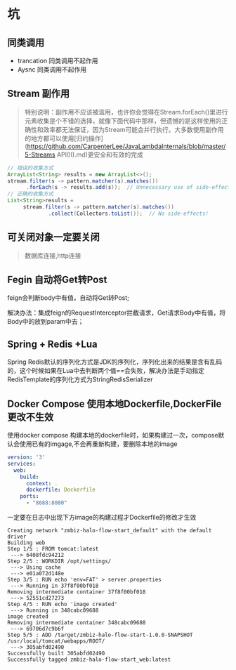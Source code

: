 # 坑

## 同类调用

- trancation 同类调用不起作用
- Aysnc 同类调用不起作用 

## Stream 副作用

> 特别说明：副作用不应该被滥用，也许你会觉得在Stream.forEach()里进行元素收集是个不错的选择，就像下面代码中那样，但遗憾的是这样使用的正确性和效率都无法保证，因为Stream可能会并行执行。大多数使用副作用的地方都可以使用[归约操作](https://github.com/CarpenterLee/JavaLambdaInternals/blob/master/5-Streams API(II).md)更安全和有效的完成

```java
// 错误的收集方式
ArrayList<String> results = new ArrayList<>();
stream.filter(s -> pattern.matcher(s).matches())
      .forEach(s -> results.add(s));  // Unnecessary use of side-effects!
// 正确的收集方式
List<String>results =
     stream.filter(s -> pattern.matcher(s).matches())
             .collect(Collectors.toList());  // No side-effects!
```

## 可关闭对象一定要关闭

> 数据库连接,http连接

## Fegin 自动将Get转Post

feign会判断body中有值，自动将Get转Post;

解决办法：集成feign的RequestInterceptor拦截请求，Get请求Body中有值，将Body中的放到param中去；

## Spring + Redis +Lua

Spring Redis默认的序列化方式是JDK的序列化，序列化出来的结果是含有乱码的，这个时候如果在Lua中去判断两个值==会失败，解决办法是手动指定RedisTemplate的序列化方式为StringRedisSerializer

## Docker Compose 使用本地Dockerfile,DockerFile更改不生效

使用docker compose 构建本地的dockerfile时，如果构建过一次，compose默认会使用已有的imgage,不会再重新构建，要删除本地的image

```yaml
version: '3'
services:
  web:
    build:
      context: .
      dockerfile: Dockerfile
    ports:
      - "8088:8080"
```

一定要在日志中出现下方image的构建过程才Dockerfile的修改才生效

```shell
Creating network "zmbiz-halo-flow-start_default" with the default driver
Building web
Step 1/5 : FROM tomcat:latest
 ---> 6408fdc94212
Step 2/5 : WORKDIR /opt/settings/
 ---> Using cache
 ---> e01a072d148e
Step 3/5 : RUN echo 'env=FAT' > server.properties
 ---> Running in 37f8f00bf018
Removing intermediate container 37f8f00bf018
 ---> 52551cd27273
Step 4/5 : RUN echo 'image created'
 ---> Running in 348cabc09688
image created
Removing intermediate container 348cabc09688
 ---> 69706d7c9b6f
Step 5/5 : ADD /target/zmbiz-halo-flow-start-1.0.0-SNAPSHOT /usr/local/tomcat/webapps/ROOT/
 ---> 305abfd02490
Successfully built 305abfd02490
Successfully tagged zmbiz-halo-flow-start_web:latest
```


